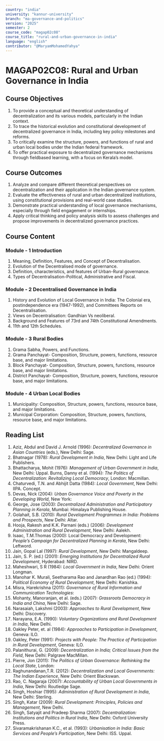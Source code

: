 ```yaml
---
country: "india"
university: "kannur-university"
branch: "ma-governance-and-politics"
version: "2025"
semester: 2
course_code: "magap02c08"
course_title: "rural-and-urban-governance-in-india"
language: "english"
contributor: "@MaryamMohamedYahya"
---
```


# MAGAP02C08: Rural and Urban Governance in India 

## Course Objectives
1. To provide a conceptual and theoretical understanding of decentralization and its various models, particularly in the Indian context.
2. To trace the historical evolution and constitutional development of decentralized governance in India, including key policy milestones and reforms.
3. To critically examine the structure, powers, and functions of rural and urban local bodies under the Indian federal framework.
4. To offer practical exposure to decentralized governance mechanisms through fieldbased learning, with a focus on Kerala’s model.

## Course Outcomes
1. Analyze and compare different theoretical perspectives on decentralization and their application in the Indian governance system.
2. Evaluate the effectiveness of rural and urban decentralized institutions, using constitutional provisions and real-world case studies.
3. Demonstrate practical understanding of local governance mechanisms, especially through field engagement or internships.
4. Apply critical thinking and policy analysis skills to assess challenges and propose improvements in decentralized governance practices.

## Course Content

### Module - 1 Introduction
1. Meaning, Definition, Features, and Concept of Decentralisation.
2. Evolution of the Decentralised mode of governance.
3. Definition, characteristics, and features of Urban-Rural governance.
4. Types of Decentralisation-Political, Administrative and Fiscal.

### Module - 2 Decentralised Governance in India
1. History and Evolution of Local Governance in India: The Colonial era, postindependence era (1947-1992), and Committees Reports on Decentralisation.
2. Views on Decentralisation: Gandhian Vs neoliberal.
3. Background and Features of 73rd and 74th Constitutional Amendments.
4. 11th and 12th Schedules.

### Module - 3 Rural Bodies 
1. Grama Sabha, Powers, and Functions.
2. Grama Panchayat- Composition, Structure, powers, functions, resource base, and major limitations.
3. Block Panchayat- Composition, Structure, powers, functions, resource base, and major limitations.
4. District Panchayat- Composition, Structure, powers, functions, resource base, and major limitations. 

### Module - 4 Urban Local Bodies
1. Municipality: Composition, Structure, powers, functions, resource base, and major limitations.
2. Municipal Corporation: Composition, Structure, powers, functions, resource base, and major limitations. 

## Reading List
1. Aziz, Abdul and David J. Arnold (1996): *Decentralized Governance in Asian Countries* (eds.), New Delhi: Sage.
2. Bhatnagar (1978): *Rural Development in India*, New Delhi: Light and Life Publishers.
3. Bhattacharya, Mohit (1976): *Management of Urban Government in India*, New Delhi: Uppal. Burns, Danny et al. (1994): *The Politics of Decentralization: Revitalizing Local Democracy*, London: Macmillan.
4. Chaturvedi, T.N. and Abhijit Datta (1984): *Local Government*, New Delhi: IIPA. Concept.
5. Devas, Nick (2004): *Urban Governance Voice and Poverty in the Developing World*, New York:
6. George, Jose (2003): *Decentralized Administration and Participatory Planning in Kerala*, Mumbai: Himalaya Publishing House. 
7. Golahait, S.B. (2010): *Rural Development Programmes in India: Problems and Prospects*, New Delhi: Altar.
8. Hooja, Rakesh and K.K. Parnani (eds.) (2006): *Development Administration and Rural Development*, New Delhi: Aalekh.
9. Isaac, T.M.Thomas (2000): Local Democracy and Development: *People’s Campaign for Decentralized Planning in Kerala*, New Delhi: Leftword.
10. Jain, Gopal Lal (1997): *Rural Development*, New Delhi: Mangaldeep.
11. Jain, S. P. (ed.) (2001): *Emerging Institutions for Decentralized Rural Development*, Hyderabad: NIRD.
12. Maheshwari, S R (1984): *Local Government in India*, New Delhi: Orient Longman.
13. Manohar K. Murali, Seetharama Rao and Janardhan Rao (ed.) (1994): *Political Economy of Rural Development*, New Delhi: Kanishka.
14. Misra, Harekrishna (2011): *Governance of Rural Information and Communication Technologies*:
15. Mohanty, Manoranjan, et al. (eds.) (2007): *Grassroots Democracy in India and China*, New Delhi: Sage.
16. Narasaiah, Lakshmi (2003): *Approaches to Rural Development*, New Delhi: Discovery.
17. Narayana, E.A. (1990): *Voluntary Organizations and Rural Development in India*, New Delhi.
18. Oakley Peter, et. al (1984): *Approaches to Participation in Development*, Geneva: ILO.
19. Oakley, Peter (1991): *Projects with People: The Practice of Participation in Rural Development*, Geneva: ILO.
20. Palanithurai, G. (2009): *Decentralization in India; Critical Issues from the Field*, New Delhi: Palgrave MacMillan.
21. Pierre, Jon (2011): *The Politics of Urban Governance: Rethinking the Local State*, London:
22. Raghunandanan,T.R. (2012): *Decentralization and Local Governments: The Indian Experience*, New Delhi: Orient Blackswan.
23. Rao, C. Nagaraja (2007): *Accountability of Urban Local Governments in India*, New Delhi: Routledge Sage.
24. Singh, Hoshiar (1995): *Administration of Rural Development in India*, New Delhi: Sterling.
25. Singh, Katar (2009): *Rural Development: Principles, Policies and Management*, New Delhi.
26. Singh, Satyajit and Pradeep Sharma (2007): *Decentralization: Institutions and Politics in Rural India*, New Delhi: Oxford University Press.
27. Sivaramakrishanan K.C., et al. (1993): *Urbanisation in India: Basic Services and People’s Participation*, New Delhi: ISS. Uppal. 